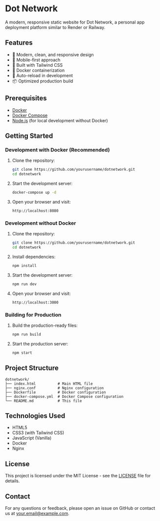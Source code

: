 # Dot Network

A modern, responsive static website for Dot Network, a personal app deployment platform similar to Render or Railway.

## Features

- 🚀 Modern, clean, and responsive design
- 📱 Mobile-first approach
- 🎨 Built with Tailwind CSS
- 🐳 Docker containerization
- 🔄 Auto-reload in development
- 📦 Optimized production build

## Prerequisites

- [Docker](https://www.docker.com/get-started)
- [Docker Compose](https://docs.docker.com/compose/install/)
- [Node.js](https://nodejs.org/) (for local development without Docker)

## Getting Started

### Development with Docker (Recommended)

1. Clone the repository:
   ```bash
   git clone https://github.com/yourusername/dotnetwork.git
   cd dotnetwork
   ```

2. Start the development server:
   ```bash
   docker-compose up -d
   ```

3. Open your browser and visit:
   ```
   http://localhost:8080
   ```

### Development without Docker

1. Clone the repository:
   ```bash
   git clone https://github.com/yourusername/dotnetwork.git
   cd dotnetwork
   ```

2. Install dependencies:
   ```bash
   npm install
   ```

3. Start the development server:
   ```bash
   npm run dev
   ```

4. Open your browser and visit:
   ```
   http://localhost:3000
   ```

### Building for Production

1. Build the production-ready files:
   ```bash
   npm run build
   ```

2. Start the production server:
   ```bash
   npm start
   ```

## Project Structure

```
dotnetwork/
├── index.html          # Main HTML file
├── nginx.conf          # Nginx configuration
├── Dockerfile          # Docker configuration
├── docker-compose.yml  # Docker Compose configuration
└── README.md           # This file
```

## Technologies Used

- HTML5
- CSS3 (with Tailwind CSS)
- JavaScript (Vanilla)
- Docker
- Nginx

## License

This project is licensed under the MIT License - see the [LICENSE](LICENSE) file for details.

## Contact

For any questions or feedback, please open an issue on GitHub or contact us at [your.email@example.com](mailto:your.email@example.com).
